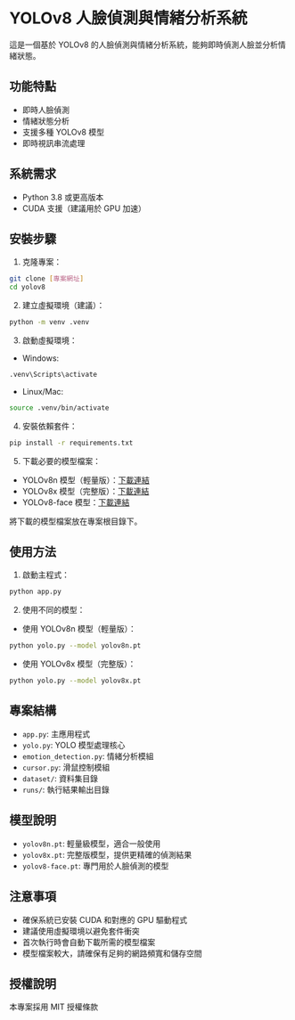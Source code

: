 # YOLOv8 人臉偵測與情緒分析系統

這是一個基於 YOLOv8 的人臉偵測與情緒分析系統，能夠即時偵測人臉並分析情緒狀態。

## 功能特點

- 即時人臉偵測
- 情緒狀態分析
- 支援多種 YOLOv8 模型
- 即時視訊串流處理

## 系統需求

- Python 3.8 或更高版本
- CUDA 支援（建議用於 GPU 加速）

## 安裝步驟

1. 克隆專案：
```bash
git clone [專案網址]
cd yolov8
```

2. 建立虛擬環境（建議）：
```bash
python -m venv .venv
```

3. 啟動虛擬環境：
- Windows:
```bash
.venv\Scripts\activate
```
- Linux/Mac:
```bash
source .venv/bin/activate
```

4. 安裝依賴套件：
```bash
pip install -r requirements.txt
```

5. 下載必要的模型檔案：
- YOLOv8n 模型（輕量版）：[下載連結](https://github.com/ultralytics/assets/releases/download/v0.0.0/yolov8n.pt)
- YOLOv8x 模型（完整版）：[下載連結](https://github.com/ultralytics/assets/releases/download/v0.0.0/yolov8x.pt)
- YOLOv8-face 模型：[下載連結](https://github.com/kanosawa/yolov8-face/releases/download/v0.0.0/yolov8-face.pt)

將下載的模型檔案放在專案根目錄下。

## 使用方法

1. 啟動主程式：
```bash
python app.py
```

2. 使用不同的模型：
- 使用 YOLOv8n 模型（輕量版）：
```bash
python yolo.py --model yolov8n.pt
```
- 使用 YOLOv8x 模型（完整版）：
```bash
python yolo.py --model yolov8x.pt
```

## 專案結構

- `app.py`: 主應用程式
- `yolo.py`: YOLO 模型處理核心
- `emotion_detection.py`: 情緒分析模組
- `cursor.py`: 滑鼠控制模組
- `dataset/`: 資料集目錄
- `runs/`: 執行結果輸出目錄

## 模型說明

- `yolov8n.pt`: 輕量級模型，適合一般使用
- `yolov8x.pt`: 完整版模型，提供更精確的偵測結果
- `yolov8-face.pt`: 專門用於人臉偵測的模型

## 注意事項

- 確保系統已安裝 CUDA 和對應的 GPU 驅動程式
- 建議使用虛擬環境以避免套件衝突
- 首次執行時會自動下載所需的模型檔案
- 模型檔案較大，請確保有足夠的網路頻寬和儲存空間

## 授權說明

本專案採用 MIT 授權條款
 
